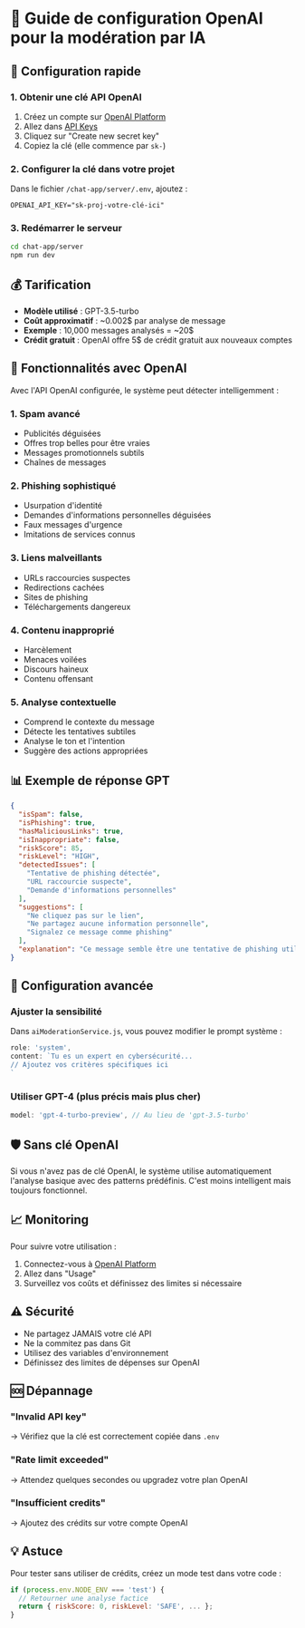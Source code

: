 # 🤖 Guide de configuration OpenAI pour la modération par IA

## 🚀 Configuration rapide

### 1. Obtenir une clé API OpenAI

1. Créez un compte sur [OpenAI Platform](https://platform.openai.com/signup)
2. Allez dans [API Keys](https://platform.openai.com/api-keys)
3. Cliquez sur "Create new secret key"
4. Copiez la clé (elle commence par `sk-`)

### 2. Configurer la clé dans votre projet

Dans le fichier `/chat-app/server/.env`, ajoutez :

```env
OPENAI_API_KEY="sk-proj-votre-clé-ici"
```

### 3. Redémarrer le serveur

```bash
cd chat-app/server
npm run dev
```

## 💰 Tarification

- **Modèle utilisé** : GPT-3.5-turbo
- **Coût approximatif** : ~0.002$ par analyse de message
- **Exemple** : 10,000 messages analysés = ~20$
- **Crédit gratuit** : OpenAI offre 5$ de crédit gratuit aux nouveaux comptes

## 🎯 Fonctionnalités avec OpenAI

Avec l'API OpenAI configurée, le système peut détecter intelligemment :

### 1. **Spam avancé**
- Publicités déguisées
- Offres trop belles pour être vraies
- Messages promotionnels subtils
- Chaînes de messages

### 2. **Phishing sophistiqué**
- Usurpation d'identité
- Demandes d'informations personnelles déguisées
- Faux messages d'urgence
- Imitations de services connus

### 3. **Liens malveillants**
- URLs raccourcies suspectes
- Redirections cachées
- Sites de phishing
- Téléchargements dangereux

### 4. **Contenu inapproprié**
- Harcèlement
- Menaces voilées
- Discours haineux
- Contenu offensant

### 5. **Analyse contextuelle**
- Comprend le contexte du message
- Détecte les tentatives subtiles
- Analyse le ton et l'intention
- Suggère des actions appropriées

## 📊 Exemple de réponse GPT

```json
{
  "isSpam": false,
  "isPhishing": true,
  "hasMaliciousLinks": true,
  "isInappropriate": false,
  "riskScore": 85,
  "riskLevel": "HIGH",
  "detectedIssues": [
    "Tentative de phishing détectée",
    "URL raccourcie suspecte",
    "Demande d'informations personnelles"
  ],
  "suggestions": [
    "Ne cliquez pas sur le lien",
    "Ne partagez aucune information personnelle",
    "Signalez ce message comme phishing"
  ],
  "explanation": "Ce message semble être une tentative de phishing utilisant l'urgence pour vous faire cliquer sur un lien suspect."
}
```

## 🔧 Configuration avancée

### Ajuster la sensibilité

Dans `aiModerationService.js`, vous pouvez modifier le prompt système :

```javascript
role: 'system',
content: `Tu es un expert en cybersécurité...
// Ajoutez vos critères spécifiques ici
`
```

### Utiliser GPT-4 (plus précis mais plus cher)

```javascript
model: 'gpt-4-turbo-preview', // Au lieu de 'gpt-3.5-turbo'
```

## 🛡️ Sans clé OpenAI

Si vous n'avez pas de clé OpenAI, le système utilise automatiquement l'analyse basique avec des patterns prédéfinis. C'est moins intelligent mais toujours fonctionnel.

## 📈 Monitoring

Pour suivre votre utilisation :
1. Connectez-vous à [OpenAI Platform](https://platform.openai.com)
2. Allez dans "Usage"
3. Surveillez vos coûts et définissez des limites si nécessaire

## ⚠️ Sécurité

- Ne partagez JAMAIS votre clé API
- Ne la commitez pas dans Git
- Utilisez des variables d'environnement
- Définissez des limites de dépenses sur OpenAI

## 🆘 Dépannage

### "Invalid API key"
→ Vérifiez que la clé est correctement copiée dans `.env`

### "Rate limit exceeded"
→ Attendez quelques secondes ou upgradez votre plan OpenAI

### "Insufficient credits"
→ Ajoutez des crédits sur votre compte OpenAI

## 💡 Astuce

Pour tester sans utiliser de crédits, créez un mode test dans votre code :

```javascript
if (process.env.NODE_ENV === 'test') {
  // Retourner une analyse factice
  return { riskScore: 0, riskLevel: 'SAFE', ... };
}
``` 